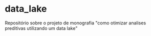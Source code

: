 # data_lake
Repositório sobre o projeto de monografia "como otimizar analises preditivas utilizando um data lake"
